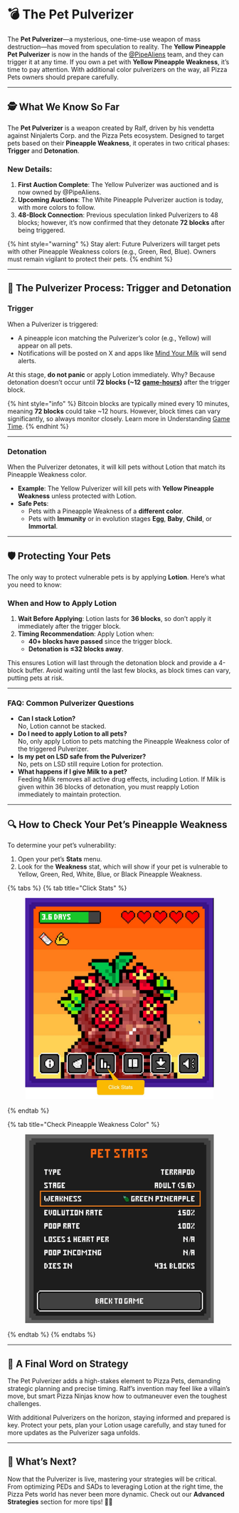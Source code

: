 # 💣 The Pet Pulverizer

The **Pet Pulverizer**—a mysterious, one-time-use weapon of mass destruction—has moved from speculation to reality. The **Yellow Pineapple Pet Pulverizer** is now in the hands of the [@PipeAliens](https://x.com/PipeAliens) team, and they can trigger it at any time. If you own a pet with **Yellow Pineapple Weakness**, it’s time to pay attention. With additional color pulverizers on the way, all Pizza Pets owners should prepare carefully.

***

## 🕵️ What We Know So Far

The **Pet Pulverizer** is a weapon created by Ralf, driven by his vendetta against Ninjalerts Corp. and the Pizza Pets ecosystem. Designed to target pets based on their **Pineapple Weakness**, it operates in two critical phases: **Trigger** and **Detonation**.

### New Details:

1. **First Auction Complete**: The Yellow Pulverizer was auctioned and is now owned by @PipeAliens.
2. **Upcoming Auctions**: The White Pineapple Pulverizer auction is today, with more colors to follow.
3. **48-Block Connection**: Previous speculation linked Pulverizers to 48 blocks; however, it’s now confirmed that they detonate **72 blocks** after being triggered.

{% hint style="warning" %}
Stay alert: Future Pulverizers will target pets with other Pineapple Weakness colors (e.g., Green, Red, Blue). Owners must remain vigilant to protect their pets.
{% endhint %}

***

## 🍕 The Pulverizer Process: Trigger and Detonation

### Trigger

When a Pulverizer is triggered:

* A pineapple icon matching the Pulverizer’s color (e.g., Yellow) will appear on all pets.
* Notifications will be posted on X and apps like [Mind Your Milk](https://www.mindyourmilk.pizza/) will send alerts.

At this stage, **do not panic** or apply Lotion immediately. Why? Because detonation doesn’t occur until **72 blocks (\~12** [**game-hours**](../resources/timeline-and-seasons.md#understanding-game-time)**)** after the trigger block.

{% hint style="info" %}
Bitcoin blocks are typically mined every 10 minutes, meaning **72 blocks** could take \~12 hours. However, block times can vary significantly, so always monitor closely. Learn more in Understanding [Game Time](../resources/timeline-and-seasons.md#understanding-game-time).
{% endhint %}

***

### Detonation

When the Pulverizer detonates, it will kill pets without Lotion that match its Pineapple Weakness color.

* **Example**: The Yellow Pulverizer will kill pets with **Yellow Pineapple Weakness** unless protected with Lotion.
* **Safe Pets**:
  * Pets with a Pineapple Weakness of a **different color**.
  * Pets with **Immunity** or in evolution stages **Egg**, **Baby**, **Child**, or **Immortal**.

***

## 🛡️ Protecting Your Pets

The only way to protect vulnerable pets is by applying **Lotion**. Here’s what you need to know:

### When and How to Apply Lotion

1. **Wait Before Applying**: Lotion lasts for **36 blocks**, so don’t apply it immediately after the trigger block.
2. **Timing Recommendation**: Apply Lotion when:
   * **40+ blocks have passed** since the trigger block.
   * **Detonation is ≤32 blocks away**.

This ensures Lotion will last through the detonation block and provide a 4-block buffer. Avoid waiting until the last few blocks, as block times can vary, putting pets at risk.

***

### FAQ: Common Pulverizer Questions

* **Can I stack Lotion?**\
  No, Lotion cannot be stacked.
* **Do I need to apply Lotion to all pets?**\
  No, only apply Lotion to pets matching the Pineapple Weakness color of the triggered Pulverizer.
* **Is my pet on LSD safe from the Pulverizer?**\
  No, pets on LSD still require Lotion for protection.
* **What happens if I give Milk to a pet?**\
  Feeding Milk removes all active drug effects, including Lotion. If Milk is given within 36 blocks of detonation, you must reapply Lotion immediately to maintain protection.

***

## 🔍 How to Check Your Pet’s Pineapple Weakness

To determine your pet’s vulnerability:

1. Open your pet’s **Stats** menu.
2. Look for the **Weakness** stat, which will show if your pet is vulnerable to Yellow, Green, Red, White, Blue, or Black Pineapple Weakness.

{% tabs %}
{% tab title="Click Stats" %}
<figure><img src="../.gitbook/assets/telegram-cloud-photo-size-1-5168266054768635196-y (1).jpg" alt=""><figcaption></figcaption></figure>
{% endtab %}

{% tab title="Check Pineapple Weakness Color" %}
<figure><img src="../.gitbook/assets/telegram-cloud-photo-size-1-5168266054768635197-y.jpg" alt=""><figcaption></figcaption></figure>
{% endtab %}
{% endtabs %}



***

## 🐾 A Final Word on Strategy

The Pet Pulverizer adds a high-stakes element to Pizza Pets, demanding strategic planning and precise timing. Ralf’s invention may feel like a villain’s move, but smart Pizza Ninjas know how to outmaneuver even the toughest challenges.

With additional Pulverizers on the horizon, staying informed and prepared is key. Protect your pets, plan your Lotion usage carefully, and stay tuned for more updates as the Pulverizer saga unfolds.

***

## 🌟 What’s Next?

Now that the Pulverizer is live, mastering your strategies will be critical. From optimizing PEDs and SADs to leveraging Lotion at the right time, the Pizza Pets world has never been more dynamic. Check out our **Advanced Strategies** section for more tips! 🍕🐾
